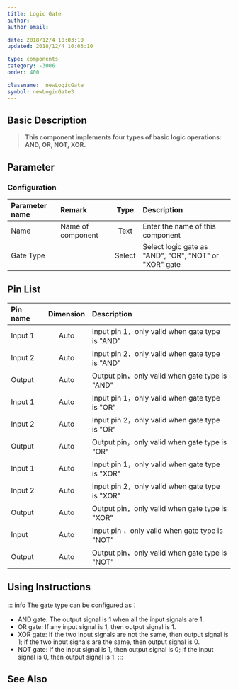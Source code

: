 ```yaml
---
title: Logic Gate
author: 
author_email:

date: 2018/12/4 10:03:10
updated: 2018/12/4 10:03:10

type: components
category: -3006
order: 400

classname: _newLogicGate
symbol: newLogicGate3
---
```

## Basic Description


  


> **This component implements four types of basic logic operations: AND, OR, NOT, XOR.**

## Parameter
### Configuration
| Parameter name | Remark | Type | Description |
| :--- | :--- | :--: | :--- |
| Name | Name of component | Text | Enter the name of this component |
| Gate Type |  | Select | Select logic gate as "AND", "OR", "NOT" or "XOR" gate |


## Pin List

| Pin name | Dimension | Description |
| :--- | :--:  | :--- |
| Input 1 | Auto | Input pin 1，only valid when gate type is "AND" |
| Input 2 | Auto | Input pin 2，only valid when gate type is "AND" |
| Output  | Auto | Output pin，only valid when gate type is "AND" |
| Input 1 | Auto | Input pin 1，only valid when gate type is "OR" |
| Input 2 | Auto | Input pin 2，only valid when gate type is "OR" |
| Output  | Auto | Output pin，only valid when gate type is "OR" |
| Input 1 | Auto | Input pin 1，only valid when gate type is "XOR" |
| Input 2 | Auto | Input pin 2，only valid when gate type is "XOR" |
| Output  | Auto | Output pin，only valid when gate type is "XOR" |
| Input   | Auto | Input pin ，only valid when gate type is "NOT" |
| Output  | Auto | Output pin，only valid when gate type is "NOT" |

## Using Instructions

::: info
The gate type can be configured as：
+ AND gate: The output signal is 1 when all the input signals are 1.
+ OR gate: If any input signal is 1, then output signal is 1.
+ XOR gate: If the two input signals are not the same, then output signal is 1; if the two input signals are the same, then output signal is 0.
+ NOT gate: If the input signal is 1, then output signal is 0; if the input signal is 0, then output signal is 1.
:::

## See Also


